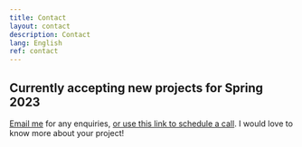 ```yaml
---
title: Contact
layout: contact
description: Contact
lang: English
ref: contact
---
```


## Currently accepting new projects for Spring 2023

[Email me](mailto:hello@tgconsulting.ca) for any enquiries, [or use this link to schedule a call](https://doodle.com/bp/thomasguignard/book-me). I would love to know more about your project!